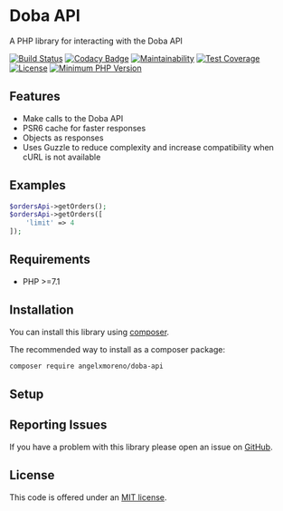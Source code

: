 # Doba API

A PHP library for interacting with the Doba API

[![Build Status](https://travis-ci.com/angelxmoreno/doba-api.svg?branch=master)](https://travis-ci.com/angelxmoreno/doba-api)
[![Codacy Badge](https://api.codacy.com/project/badge/Grade/ddaf821f9634457f8cb8cd66bec406c8)](https://www.codacy.com/app/angelxmoreno/doba-api?utm_source=github.com&amp;utm_medium=referral&amp;utm_content=angelxmoreno/doba-api&amp;utm_campaign=Badge_Grade)
[![Maintainability](https://api.codeclimate.com/v1/badges/912a9093e06bae1573b9/maintainability)](https://codeclimate.com/github/angelxmoreno/doba-api/maintainability)
[![Test Coverage](https://api.codeclimate.com/v1/badges/912a9093e06bae1573b9/test_coverage)](https://codeclimate.com/github/angelxmoreno/doba-api/test_coverage)
[![License](https://img.shields.io/badge/license-MIT-brightgreen.svg?style=flat-square)](LICENSE.txt)
[![Minimum PHP Version](http://img.shields.io/badge/php-%3E%3D%207.1-8892BF.svg)](https://php.net/)

## Features

- Make calls to the Doba API
- PSR6 cache for faster responses
- Objects as responses
- Uses Guzzle to reduce complexity and increase compatibility when cURL is not available 

## Examples

```php
$ordersApi->getOrders();
$ordersApi->getOrders([
    'limit' => 4
]);
```

## Requirements

- PHP >=7.1

## Installation

You can install this library using [composer](http://getcomposer.org).

The recommended way to install as a composer package:

```sh
composer require angelxmoreno/doba-api
```

## Setup


## Reporting Issues
If you have a problem with this library please open an issue on [GitHub](https://github.com/angelxmoreno/cakephp-linked-entities/issues).

## License
This code is offered under an [MIT license](https://opensource.org/licenses/mit-license.php).
